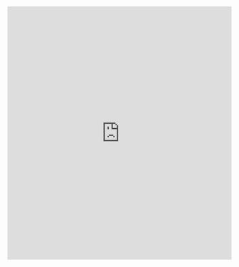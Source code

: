 <p><iframe allowfullscreen width="100%" height="569" class="google-slides-iframe" frameborder="0" scrolling="no" src="https://docs.google.com/presentation/d/e/2PACX-1vRapSI43oTdpusz_ftPgnHQmMKHxfSdj_Ku5pKjF0cNRYicENtbQmgES441g4b1S-klKivQN90Ey-kG/embed?start=false&amp;loop=false&amp;delayms=3000"></iframe></p>